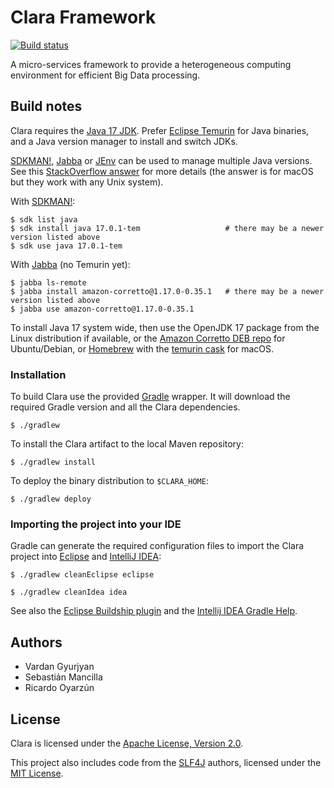 # Clara Framework

[![Build status](https://github.com/smancill/clara-java/actions/workflows/build.yaml/badge.svg)](https://github.com/smancill/clara-java/actions/workflows/build.yaml)

A micro-services framework to provide a heterogeneous computing environment for efficient
Big Data processing.


## Build notes

Clara requires the [Java 17 JDK](https://whichjdk.com/).
Prefer [Eclipse Temurin](https://adoptium.net/) for Java binaries,
and a Java version manager to install and switch JDKs.

[SDKMAN!], [Jabba] or [JEnv] can be used to manage multiple Java versions.
See this [StackOverflow answer](https://stackoverflow.com/a/52524114) for more details
(the answer is for macOS but they work with any Unix system).

[SDKMAN!]: https://sdkman.io/
[Jabba]: https://github.com/shyiko/jabba
[JEnv]: https://www.jenv.be/

With [SDKMAN!]:

``` console
$ sdk list java
$ sdk install java 17.0.1-tem                   # there may be a newer version listed above
$ sdk use java 17.0.1-tem
```

With [Jabba] (no Temurin yet):

``` console
$ jabba ls-remote
$ jabba install amazon-corretto@1.17.0-0.35.1   # there may be a newer version listed above
$ jabba use amazon-corretto@1.17.0-0.35.1
```

To install Java 17 system wide,
then use the OpenJDK 17 package from the Linux distribution if available,
or the [Amazon Corretto DEB repo][] for Ubuntu/Debian,
or [Homebrew](https://brew.sh/) with the [temurin cask] for macOS.

[Amazon Corretto DEB repo]: https://docs.aws.amazon.com/corretto/latest/corretto-17-ug/generic-linux-install.html
[temurin cask]: https://formulae.brew.sh/cask/temurin


### Installation

To build Clara use the provided [Gradle](https://gradle.org/) wrapper.
It will download the required Gradle version and all the Clara dependencies.

    $ ./gradlew

To install the Clara artifact to the local Maven repository:

    $ ./gradlew install

To deploy the binary distribution to `$CLARA_HOME`:

    $ ./gradlew deploy


### Importing the project into your IDE

Gradle can generate the required configuration files to import the Clara
project into [Eclipse](https://eclipse.org/ide/) and
[IntelliJ IDEA](https://www.jetbrains.com/idea/):

    $ ./gradlew cleanEclipse eclipse

    $ ./gradlew cleanIdea idea

See also the [Eclipse Buildship plugin](http://www.vogella.com/tutorials/EclipseGradle/article.html)
and the [Intellij IDEA Gradle Help](https://www.jetbrains.com/help/idea/2016.2/gradle.html).


## Authors

* Vardan Gyurjyan
* Sebastián Mancilla
* Ricardo Oyarzún


## License

Clara is licensed under the [Apache License, Version 2.0](./LICENSES/Apache-2.0.txt).

This project also includes code from the [SLF4J](http://www.slf4j.org/) authors,
licensed under the [MIT License](./LICENSES/MIT.txt).
